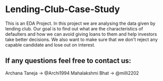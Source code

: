 # Lending-Club-Case-Study
This is an EDA Project. In this project we are analysing the data given by lending club. Our goal is to find out what are the characteristics of defaulters and how we can avoid giving loans to them and help investors take better decisions. We also want to make sure that we don't reject any capable candidate and lose out on interest.

## If any questions feel free to contact us: 
Archana Taneja -> @Archi1994
Mahalakshmi Bhat -> @milli2202
